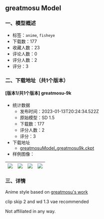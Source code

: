 ## greatmosu Model
### 一、模型概述

- 标签：`anime`, `fisheye`
- 下载数：177
- 收藏人数：23
- 评论人数：0
- 评分人数：2
- 评分：3

### 二、下载地址（共1个版本）

#### [版本1/共1个版本] greatmosu-9k

- 统计数据
  - 发布时间：2023-01-13T20:24:34.522Z
  - 原始模型：SD 1.5
  - 下载数：177
  - 评分人数：2
  - 评分：3
- 下载地址
  - [greatmosuModel_greatmosu9k.ckpt](https://civitai.com/api/download/models/54)
- 样例图像：

| <img src="https://image.civitai.com/xG1nkqKTMzGDvpLrqFT7WA/232b6935-6247-4f5d-9753-debf7a1e5300/width=450/8761.jpeg" /> | <img src="https://image.civitai.com/xG1nkqKTMzGDvpLrqFT7WA/6e052f52-3fac-48c6-69d4-e2dfab331500/width=450/8760.jpeg" /> | <img src="https://image.civitai.com/xG1nkqKTMzGDvpLrqFT7WA/d8f14757-b35b-4a56-4bd4-c0c444dda300/width=450/8759.jpeg" /> | <img src="https://image.civitai.com/xG1nkqKTMzGDvpLrqFT7WA/2af8d0e2-95a0-43b4-dc15-a70e4dd6e800/width=450/8758.jpeg" /> |
| ---- | ---- | ---- | ---- |


### 三、详情
<p>Anime style based on <a href="https://www.pixiv.net/en/users/6271779" rel="ugc" target="_blank">greatmosu's work</a></p><p>clip skip 2 and wd 1.3 vae recommended</p><p>Not affiliated in any way.</p>